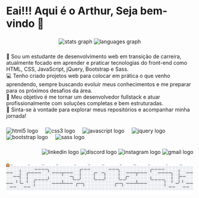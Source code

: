 <h1 align="left">Eai!!! Aqui é o Arthur, Seja bem-vindo 👋</h1>

###

<div align="center">
  <img src="https://github-readme-stats.vercel.app/api?username=arthursantos1&hide_title=false&hide_rank=false&show_icons=true&include_all_commits=true&count_private=true&disable_animations=false&theme=dracula&locale=en&hide_border=false&order=1" height="150" alt="stats graph"  />
  <img src="https://github-readme-stats.vercel.app/api/top-langs?username=arthursantos1&locale=en&hide_title=false&layout=compact&card_width=320&langs_count=5&theme=discord_old_blurple&hide_border=false&order=2" height="150" alt="languages graph"  />
</div>

###

<p align="left">👋 Sou um estudante de desenvolvimento web em transição de carreira, atualmente focado em aprender e praticar tecnologias do front-end como HTML, CSS, JavaScript, jQuery, Bootstrap e Sass.<br>💻 Tenho criado projetos web para colocar em prática o que venho aprendendo, sempre buscando evoluir meus conhecimentos e me preparar para os próximos desafios da área.<br>🎯 Meu objetivo é me tornar um desenvolvedor fullstack e atuar profissionalmente com soluções completas e bem estruturadas.<br>🚀 Sinta-se à vontade para explorar meus repositórios e acompanhar minha jornada!</p>

###

<div align="left">
  <img src="https://cdn.jsdelivr.net/gh/devicons/devicon/icons/html5/html5-original.svg" height="40" alt="html5 logo"  />
  <img width="12" />
  <img src="https://cdn.jsdelivr.net/gh/devicons/devicon/icons/css3/css3-original.svg" height="40" alt="css3 logo"  />
  <img width="12" />
  <img src="https://cdn.jsdelivr.net/gh/devicons/devicon/icons/javascript/javascript-original.svg" height="40" alt="javascript logo"  />
  <img width="12" />
  <img src="https://cdn.jsdelivr.net/gh/devicons/devicon/icons/jquery/jquery-original.svg" height="40" alt="jquery logo"  />
  <img width="12" />
  <img src="https://cdn.jsdelivr.net/gh/devicons/devicon/icons/bootstrap/bootstrap-original.svg" height="40" alt="bootstrap logo"  />
  <img width="12" />
  <img src="https://cdn.jsdelivr.net/gh/devicons/devicon/icons/sass/sass-original.svg" height="40" alt="sass logo"  />
</div>

###

<div align="right">
  <img src="https://raw.githubusercontent.com/maurodesouza/profile-readme-generator/master/src/assets/icons/social/linkedin/default.svg" width="52" height="40" alt="linkedin logo"  />
  <img src="https://raw.githubusercontent.com/maurodesouza/profile-readme-generator/master/src/assets/icons/social/discord/default.svg" width="52" height="40" alt="discord logo"  />
  <img src="https://raw.githubusercontent.com/maurodesouza/profile-readme-generator/master/src/assets/icons/social/instagram/default.svg " width="52" height="40" alt="instagram logo"  />
  <img src="https://raw.githubusercontent.com/maurodesouza/profile-readme-generator/master/src/assets/icons/social/gmail/default.svg" width="52" height="40" alt="gmail logo"  />
</div>

###

<picture>
  <source media="(prefers-color-scheme: dark)" srcset="https://raw.githubusercontent.com/arthursantos1/arthursantos1/output/pacman-contribution-graph-dark.svg">
  <source media="(prefers-color-scheme: light)" srcset="https://raw.githubusercontent.com/arthursantos1/arthursantos1/output/pacman-contribution-graph.svg">
  <img alt="pacman contribution graph" src="https://raw.githubusercontent.com/arthursantos1/arthursantos1/output/pacman-contribution-graph.svg">
</picture>

###

